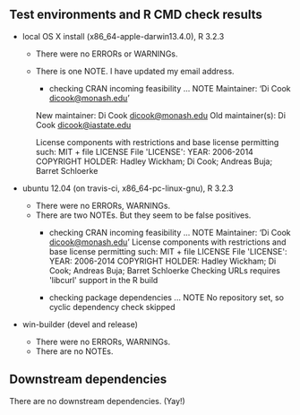 ## Test environments and R CMD check results

* local OS X install (x86_64-apple-darwin13.4.0), R 3.2.3
  * There were no ERRORs or WARNINGs.
  * There is one NOTE. I have updated my email address.
    * checking CRAN incoming feasibility ... NOTE
    Maintainer: ‘Di Cook <dicook@monash.edu>’

    New maintainer:
      Di Cook <dicook@monash.edu>
    Old maintainer(s):
      Di Cook <dicook@iastate.edu>

    License components with restrictions and base license permitting such:
      MIT + file LICENSE
    File 'LICENSE':
      YEAR: 2006-2014
      COPYRIGHT HOLDER: Hadley Wickham; Di Cook; Andreas Buja; Barret Schloerke

* ubuntu 12.04 (on travis-ci, x86_64-pc-linux-gnu), R 3.2.3
  * There were no ERRORs, WARNINGs.  
  * There are two NOTEs. But they seem to be false positives.
    * checking CRAN incoming feasibility ... NOTE
    Maintainer: ‘Di Cook <dicook@monash.edu>’
    License components with restrictions and base license permitting such:
      MIT + file LICENSE
    File 'LICENSE':
      YEAR: 2006-2014
      COPYRIGHT HOLDER: Hadley Wickham; Di Cook; Andreas Buja; Barret Schloerke
    Checking URLs requires 'libcurl' support in the R build

    * checking package dependencies ... NOTE
      No repository set, so cyclic dependency check skipped

* win-builder (devel and release)
  * There were no ERRORs, WARNINGs.  
  * There are no NOTEs.


## Downstream dependencies
There are no downstream dependencies. (Yay!)
